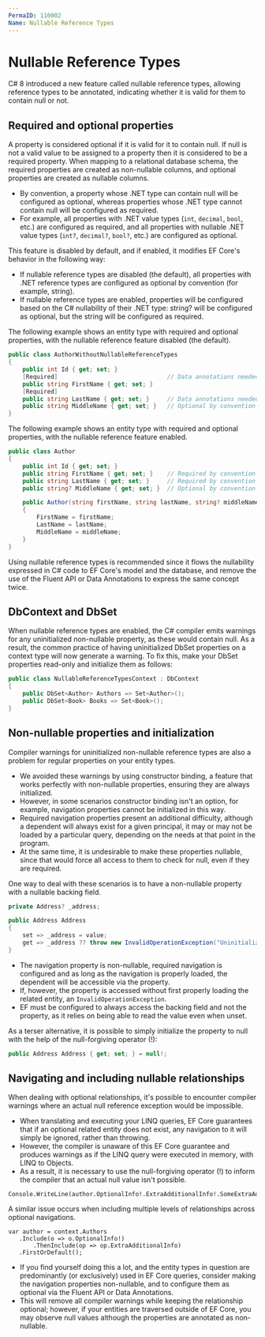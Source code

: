 ```yaml
---
PermaID: 110002
Name: Nullable Reference Types
---
```


# Nullable Reference Types

C# 8 introduced a new feature called nullable reference types, allowing reference types to be annotated, indicating whether it is valid for them to contain null or not. 

## Required and optional properties

A property is considered optional if it is valid for it to contain null. If null is not a valid value to be assigned to a property then it is considered to be a required property. When mapping to a relational database schema, the required properties are created as non-nullable columns, and optional properties are created as nullable columns.

 - By convention, a property whose .NET type can contain null will be configured as optional, whereas properties whose .NET type cannot contain null will be configured as required. 
 - For example, all properties with .NET value types (`int`, `decimal`, `bool`, etc.) are configured as required, and all properties with nullable .NET value types (`int?`, `decimal?`, `bool?`, etc.) are configured as optional.

This feature is disabled by default, and if enabled, it modifies EF Core's behavior in the following way:

 - If nullable reference types are disabled (the default), all properties with .NET reference types are configured as optional by convention (for example, string).
 - If nullable reference types are enabled, properties will be configured based on the C# nullability of their .NET type: string? will be configured as optional, but the string will be configured as required.

The following example shows an entity type with required and optional properties, with the nullable reference feature disabled (the default).

 ```csharp
 public class AuthorWithoutNullableReferenceTypes
 {
     public int Id { get; set; }
     [Required]                               // Data annotations needed to configure as required
     public string FirstName { get; set; }
     [Required]
     public string LastName { get; set; }     // Data annotations needed to configure as required
     public string MiddleName { get; set; }   // Optional by convention
 }
 ```

The following example shows an entity type with required and optional properties, with the nullable reference feature enabled.

 ```csharp
 public class Author
 {
     public int Id { get; set; }
     public string FirstName { get; set; }    // Required by convention
     public string LastName { get; set; }     // Required by convention
     public string? MiddleName { get; set; }  // Optional by convention
 
     public Author(string firstName, string lastName, string? middleName = null)
     {
         FirstName = firstName;
         LastName = lastName;
         MiddleName = middleName;
     }
 }
 ```

Using nullable reference types is recommended since it flows the nullability expressed in C# code to EF Core's model and the database, and remove the use of the Fluent API or Data Annotations to express the same concept twice.

## DbContext and DbSet

When nullable reference types are enabled, the C# compiler emits warnings for any uninitialized non-nullable property, as these would contain null. As a result, the common practice of having uninitialized DbSet properties on a context type will now generate a warning. To fix this, make your DbSet properties read-only and initialize them as follows:

```csharp
public class NullableReferenceTypesContext : DbContext
{
    public DbSet<Author> Authors => Set<Author>();
    public DbSet<Book> Books => Set<Book>();
}
```

## Non-nullable properties and initialization

Compiler warnings for uninitialized non-nullable reference types are also a problem for regular properties on your entity types. 

 - We avoided these warnings by using constructor binding, a feature that works perfectly with non-nullable properties, ensuring they are always initialized. 
 - However, in some scenarios constructor binding isn't an option, for example, navigation properties cannot be initialized in this way.
 - Required navigation properties present an additional difficulty, although a dependent will always exist for a given principal, it may or may not be loaded by a particular query, depending on the needs at that point in the program. 
 - At the same time, it is undesirable to make these properties nullable, since that would force all access to them to check for null, even if they are required.

One way to deal with these scenarios is to have a non-nullable property with a nullable backing field.

```csharp
private Address? _address;

public Address Address
{
    set => _address = value;
    get => _address ?? throw new InvalidOperationException("Uninitialized property: " + nameof(Address));
}
```

 - The navigation property is non-nullable, required navigation is configured and as long as the navigation is properly loaded, the dependent will be accessible via the property. 
 - If, however, the property is accessed without first properly loading the related entity, an `InvalidOperationException`. 
 - EF must be configured to always access the backing field and not the property, as it relies on being able to read the value even when unset.

As a terser alternative, it is possible to simply initialize the property to null with the help of the null-forgiving operator (!):

```csharp
public Address Address { get; set; } = null!;
```

## Navigating and including nullable relationships

When dealing with optional relationships, it's possible to encounter compiler warnings where an actual null reference exception would be impossible. 

 - When translating and executing your LINQ queries, EF Core guarantees that if an optional related entity does not exist, any navigation to it will simply be ignored, rather than throwing. 
 - However, the compiler is unaware of this EF Core guarantee and produces warnings as if the LINQ query were executed in memory, with LINQ to Objects. 
 - As a result, it is necessary to use the null-forgiving operator (!) to inform the compiler that an actual null value isn't possible.

 ```cdsharp
 Console.WriteLine(author.OptionalInfo!.ExtraAdditionalInfo!.SomeExtraAdditionalInfo);
 ```
A similar issue occurs when including multiple levels of relationships across optional navigations.

 ```cdsharp
 var author = context.Authors
    .Include(o => o.OptionalInfo!)
        .ThenInclude(op => op.ExtraAdditionalInfo)
    .FirstOrDefault();
 ```
 
 - If you find yourself doing this a lot, and the entity types in question are predominantly (or exclusively) used in EF Core queries, consider making the navigation properties non-nullable, and to configure them as optional via the Fluent API or Data Annotations. 
 - This will remove all compiler warnings while keeping the relationship optional; however, if your entities are traversed outside of EF Core, you may observe null values although the properties are annotated as non-nullable.